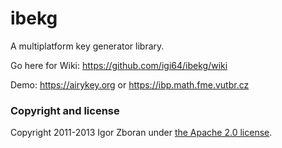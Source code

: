 ibekg
=====

A multiplatform key generator library.

Go here for Wiki:
https://github.com/igi64/ibekg/wiki

Demo:
https://airykey.org or https://ibp.math.fme.vutbr.cz

### Copyright and license

Copyright 2011-2013 Igor Zboran under [the Apache 2.0 license](LICENSE).
